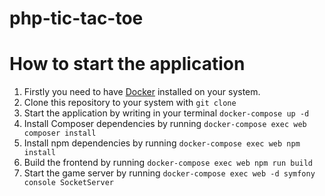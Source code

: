 # php-tic-tac-toe

# How to start the application

1. Firstly you need to have [Docker](https://docs.docker.com/get-docker/) installed on your system.
2. Clone this repository to your system with ```git clone```
3. Start the application by writing in your terminal ```docker-compose up -d```
3. Install Composer dependencies by running ```docker-compose exec web composer install```
4. Install npm dependencies by running ```docker-compose exec web npm install```
5. Build the frontend by running ```docker-compose exec web npm run build```
6. Start the game server by running ```docker-compose exec web -d symfony console SocketServer```